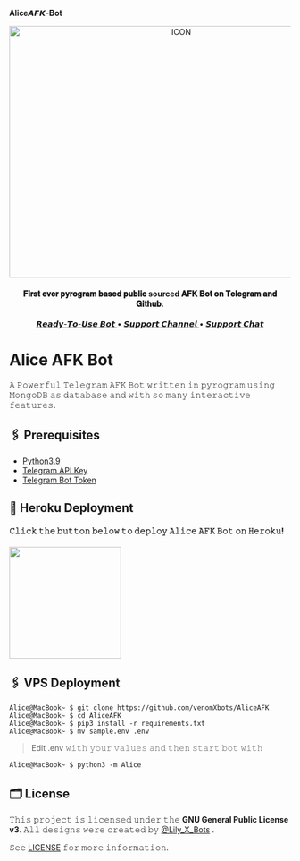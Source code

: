   𝐀𝐥𝐢𝐜𝐞𝘼𝙁𝙆-𝐁𝐨𝐭                          <p align="center"><img src="https://telegra.ph/file/b528d894684d8583b00aa.jpg" alt="ICON" width="600" height="450"/></p>

<h4 align="center">
    𝐅𝐢𝐫𝐬𝐭 𝐞𝐯𝐞𝐫 𝐩𝐲𝐫𝐨𝐠𝐫𝐚𝐦 𝐛𝐚𝐬𝐞𝐝 𝐩𝐮𝐛𝐥𝐢𝐜 sourced 𝐀𝐅𝐊 𝐁𝐨𝐭 𝐨𝐧 𝐓𝐞𝐥𝐞𝐠𝐫𝐚𝐦 𝐚𝐧𝐝 𝐆𝐢𝐭𝐡𝐮𝐛.
</h4>
<p align="center">
    <a href="https://t.me/AliceAFK_Bot"> 𝙍𝙚𝙖𝙙𝙮-𝙏𝙤-𝙐𝙨𝙚 𝘽𝙤𝙩 </a> •
    <a href="https://t.me/Lily_support_chat"> 𝙎𝙪𝙥𝙥𝙤𝙧𝙩 𝘾𝙝𝙖𝙣𝙣𝙚𝙡 </a> •
    <a href="https://t.me/Lily_support_chat"> 𝙎𝙪𝙥𝙥𝙤𝙧𝙩 𝘾𝙝𝙖𝙩 </a> 
</p>
    

# Alice AFK Bot
𝙰 𝙿𝚘𝚠𝚎𝚛𝚏𝚞𝚕 𝚃𝚎𝚕𝚎𝚐𝚛𝚊𝚖 𝙰𝙵𝙺 𝙱𝚘𝚝 𝚠𝚛𝚒𝚝𝚝𝚎𝚗 𝚒𝚗 𝚙𝚢𝚛𝚘𝚐𝚛𝚊𝚖 𝚞𝚜𝚒𝚗𝚐 𝙼𝚘𝚗𝚐𝚘𝙳𝙱 𝚊𝚜 𝚍𝚊𝚝𝚊𝚋𝚊𝚜𝚎 𝚊𝚗𝚍 𝚠𝚒𝚝𝚑 𝚜𝚘 𝚖𝚊𝚗𝚢 𝚒𝚗𝚝𝚎𝚛𝚊𝚌𝚝𝚒𝚟𝚎 𝚏𝚎𝚊𝚝𝚞𝚛𝚎𝚜.

## 🖇 Prerequisites

- [Python3.9](https://www.python.org/downloads/release/python-390/)
- [Telegram API Key](https://docs.pyrogram.org/intro/setup#api-keys)
- [Telegram Bot Token](https://t.me/botfather)



## 🚀 Heroku Deployment

<h4>𝙲𝚕𝚒𝚌𝚔 𝚝𝚑𝚎 𝚋𝚞𝚝𝚝𝚘𝚗 𝚋𝚎𝚕𝚘𝚠 𝚝𝚘 𝚍𝚎𝚙𝚕𝚘𝚢 𝙰𝚕𝚒𝚌𝚎 𝙰𝙵𝙺 𝙱𝚘𝚝 𝚘𝚗 𝙷𝚎𝚛𝚘𝚔𝚞!</h4>    
<a href="https://dashboard.heroku.com/new?template=https://github.com/venomXbots/AliceAFK"><img src="https://img.shields.io/badge/Deploy%20To%20Heroku-blueviolet?style=for-the-badge&logo=heroku" width="200""/></a>

## 🖇 VPS Deployment

```console
Alice@MacBook~ $ git clone https://github.com/venomXbots/AliceAFK
Alice@MacBook~ $ cd AliceAFK
Alice@MacBook~ $ pip3 install -r requirements.txt
Alice@MacBook~ $ mv sample.env .env
```
> Edit .env 𝚠𝚒𝚝𝚑 𝚢𝚘𝚞𝚛 𝚟𝚊𝚕𝚞𝚎𝚜 𝚊𝚗𝚍 𝚝𝚑𝚎𝚗 𝚜𝚝𝚊𝚛𝚝 𝚋𝚘𝚝 𝚠𝚒𝚝𝚑

```console
Alice@MacBook~ $ python3 -m Alice
```

## 🗂 License

𝚃𝚑𝚒𝚜 𝚙𝚛𝚘𝚓𝚎𝚌𝚝 𝚒𝚜 𝚕𝚒𝚌𝚎𝚗𝚜𝚎𝚍 𝚞𝚗𝚍𝚎𝚛 𝚝𝚑𝚎 **GNU General Public License v3**. 𝙰𝚕𝚕 𝚍𝚎𝚜𝚒𝚐𝚗𝚜 𝚠𝚎𝚛𝚎 𝚌𝚛𝚎𝚊𝚝𝚎𝚍 𝚋𝚢 [@Lily_X_Bots](https://github.com/venomXbots) .

𝚂𝚎𝚎 [LICENSE](LICENSE) 𝚏𝚘𝚛 𝚖𝚘𝚛𝚎 𝚒𝚗𝚏𝚘𝚛𝚖𝚊𝚝𝚒𝚘𝚗.
